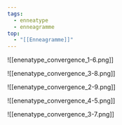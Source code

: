 ```yaml
---
tags:
  - enneatype
  - enneagramme
top:
  - "[[Enneagramme]]"
---
```

![[enenatype_convergence_1-6.png]]

![[enenatype_convergence_3-8.png]]

![[enenatype_convergence_2-9.png]]

![[enenatype_convergence_4-5.png]]

![[enenatype_convergence_3-7.png]]